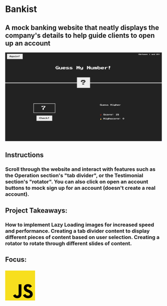 # Bankist
## A mock banking website that neatly displays the company's details to help guide clients to open up an account
![Bankist Preview](../../src/img/projects/previews/number-guesser-preview.png)
## Instructions
### Scroll through the website and interact with features such as the Operation section's "tab divider", or the Testimonial section's "rotator". You can also click on open an account buttons to mock sign up for an account (doesn't create a real account).
## Project Takeaways:
### How to implement Lazy Loading images for increased speed and performance. Creating a tab divider content to display different pieces of content based on user selection. Creating a rotator to rotate through different slides of content.
## Focus:
### ![JavaScript Icon](../../src/img/js.png)